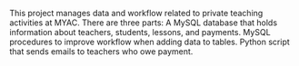 This project manages data and workflow related to private teaching activities at MYAC. There are three parts:
A MySQL database that holds information about teachers, students, lessons, and payments.
MySQL procedures to improve workflow when adding data to tables.
Python script that sends emails to teachers who owe payment.
